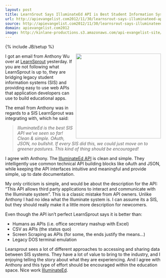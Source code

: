 ```yaml
---
layout: post
title: LearnSrout Says IlluminateEd API is Best Student Information System API So Far
url: http://apievangelist.com2012/11/30/learnsrout-says-illuminateed-api-is-best-student-information-system-api-so-far/
source: http://apievangelist.com2012/11/30/learnsrout-says-illuminateed-api-is-best-student-information-system-api-so-far/
domain: apievangelist.com2012
image: http://kinlane-productions.s3.amazonaws.com/api-evangelist-site/blog/learnsprout-logo.jpg
---
```

{% include JB/setup %}<p>
     <a href="http://learnsprout.com/home"><img src="https://s3.amazonaws.com/kinlane-productions/api-evangelist/learnsprout/learnsprout-logo.jpg"  width="275" align="right" /></a>
</p>
<p>
     I got an email from Anthony Wu over at <a href="http://learnsprout.com/home">LearnSprout</a> yesterday. If you are not following what LearnSprout is up to, they are bridging legacy student information systems (SIS) and providing easy to use web APIs that application developers can use to build educational apps.
</p>
<p>
     The email from Anthony was in regards to a SIS LearnSprout was integrating with, which he said:
</p>
<blockquote>
     <em>IlluminateEd is the best SIS API we've seen so far! Clean &amp; simple. OAuth, JSON, no bullshit. If every SIS did this, we could just move on to greener pastures. This kind of thing should be encouraged!</em>
</blockquote>
<p>
     I agree with Anthony. The <a href="https://demo.illuminateed.com/dna/?ApiDocumentation">IlluminateEd API</a> is clean and simple. They intelligently use common technical API building blocks like oAuth and JSON, while keeping the API interfaces intuitive and meaningful and provide simple, up to date documentation.
</p>
<p>
     My only criticism is simple, and would be about the description for the API: “This API allows third party applications to interact and communicate with the Illuminate system”. This is a classic mistake from API owners. Unlike Anthony I had no idea what the Illuminate system is. I can assume its a SIS, but they should really make it a little more description for newcomers.
</p>
<p>
     Even though the API isn’t perfect LearnSprout says it is better than:
</p>
<ul>
     <li>Humans as APIs (i.e. office secretary mashup with Excel)
     </li>
     <li>CSV as APIs (the status quo)
     </li>
     <li>Screen Scraping as APIs (for some, the ends justify the means…)
     </li>
     <li>Legacy DOS terminal emulation
     </li>
</ul>
<p>
     Learsprout sees a lot of different approaches to accessing and sharing data between SIS systems. They have a lot of value to bring to the industry, and I enjoying telling the story about what they are experiencing. And I agree with Anthony and this type of effort should be encouraged within the education space. Nice work <a href="https://www.illuminateed.com/">IlluminateEd</a>.
</p>
